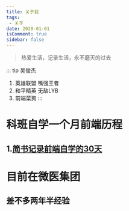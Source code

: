 ```yaml
---
title: 关于我
tags:
 - 关于
date: 2020-01-01
isComment: true
sidebar: false
---
```

> 热爱生活，记录生活，永不磨灭的过去

<!-- more -->

::: tip 吴俊杰
1. 英雄联盟 嘴强王者<br>
2. 和平精英 无敌LYB<br>
3. 前端菜狗
:::

# 科班自学一个月前端历程

## 1.[简书记录前端自学的30天](https://www.jianshu.com/u/81a990ed5eff)


# 目前在微医集团
## 差不多两年半经验

<!-- ## 项目 -->

<!-- 个人博客： [基于 vuepress 搭建的个人博客](http://alexwjj.club/)

个人简历在线版：[基于 H5+Css3 搭建的个人在线简历](http://alexwjj.club:8081/)

vue 电商管理系统：[基于 vue+elementUI 搭建的电商管理系统](http://alexwjj.club:8082/)

vue 小米移动端：[基于 vue全家桶 搭建的小米移动端](http://alexwjj.club:8083/) -->